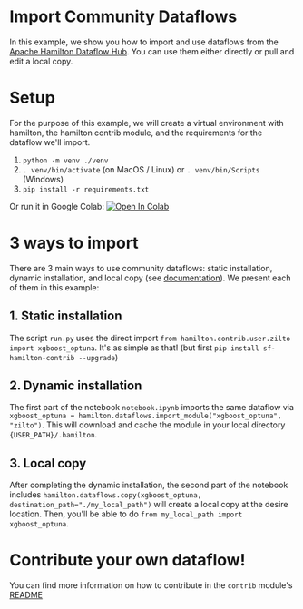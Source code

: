 # Import Community Dataflows

In this example, we show you how to import and use dataflows from the [Apache Hamilton Dataflow Hub](https://hub.dagworks.io/docs/).
You can use them either directly or pull and edit a local copy.

# Setup
For the purpose of this example, we will create a virtual environment with hamilton, the hamilton contrib module, and the requirements for the dataflow we'll import.
1. `python -m venv ./venv`
2. `. venv/bin/activate` (on MacOS / Linux) or `. venv/bin/Scripts` (Windows)
3. `pip install -r requirements.txt`

Or run it in Google Colab:
[![Open In Colab](https://colab.research.google.com/assets/colab-badge.svg)
](https://colab.research.google.com/github/dagworks-inc/hamilton/blob/main/examples/contrib/notebook.ipynb)


# 3 ways to import
There are 3 main ways to use community dataflows: static installation, dynamic installation, and local copy (see [documentation](https://github.com/apache/hamilton/tree/main/contrib)). We present each of them in this example:

## 1. Static installation
The script `run.py` uses the direct import `from hamilton.contrib.user.zilto import xgboost_optuna`. It's as simple as that! (but first `pip install sf-hamilton-contrib --upgrade`)

## 2. Dynamic installation
The first part of the notebook `notebook.ipynb` imports the same dataflow via `xgboost_optuna = hamilton.dataflows.import_module("xgboost_optuna", "zilto")`. This will download and cache the module in your local directory `{USER_PATH}/.hamilton`.

## 3. Local copy
After completing the dynamic installation, the second part of the notebook includes `hamilton.dataflows.copy(xgboost_optuna, destination_path="./my_local_path")` will create a local copy at the desire location. Then, you'll be able to do `from my_local_path import xgboost_optuna`.


# Contribute your own dataflow!
You can find more information on how to contribute in the `contrib` module's [README](https://github.com/apache/hamilton/tree/main/contrib)
